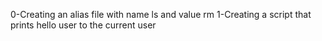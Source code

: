 0-Creating an alias file with name ls and value rm
1-Creating a script that prints hello user to the current user
